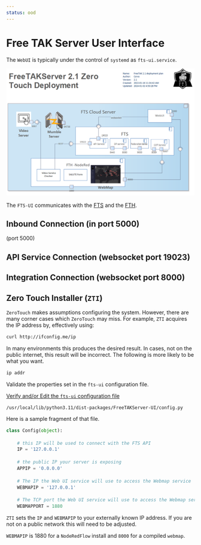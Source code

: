 ```yaml
---
status: ood
---
```


# Free TAK Server User Interface

The `WebUI` is typically under the control of `systemd` as `fts-ui.service`.

![image](../images/zero-touch-deply-default.png)


The `FTS-UI` communicates with 
the [FTS](fts-core-server.md) and 
the [FTH](fts-hub-server).

## Inbound Connection (in port 5000)

(port 5000)

## API Service Connection (websocket port 19023)


## Integration Connection (websocket port 8000)



## Zero Touch Installer (`ZTI`)

`ZeroTouch` makes assumptions configuring the system. 
However, there are many corner cases which `ZeroTouch` may miss.
For example, `ZTI` acquires the IP address by, effectively using:
```bash
curl http://ifconfig.me/ip
```
In many environments this produces the desired result.
In cases, not on the public internet, this result will be incorrect.
The following is more likely to be what you want.
```bash
ip addr
```

Validate the properties set in the `fts-ui` configuration file.

[Verify and/or Edit the `fts-ui` configuration file](../../administration/usingConsole.md)  
```
/usr/local/lib/python3.11/dist-packages/FreeTAKServer-UI/config.py
```
Here is a sample fragment of that file.
```python
class Config(object):

    # this IP will be used to connect with the FTS API
    IP = '127.0.0.1'
    
    # the public IP your server is exposing
    APPIP = '0.0.0.0'

    # The IP the Web UI service will use to access the Webmap service
    WEBMAPIP = '127.0.0.1'
    
    # The TCP port the Web UI service will use to access the Webmap service
    WEBMAPPORT = 1880

```
`ZTI` sets the `IP` and `WEBMAPIP` to your externally known IP address.
If you are not on a public network this will need to be adjusted.

`WEBMAPIP` is 1880 for a `NodeRedFlow` install
and `8000` for a compiled `webmap`.

